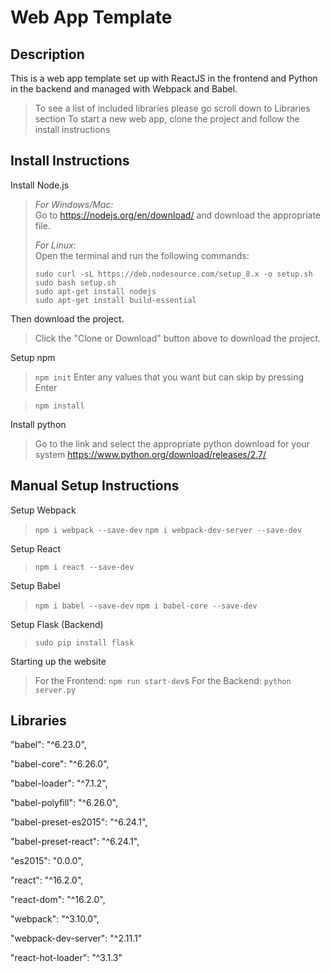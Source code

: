 # Web App Template

## Description
This is a web app template set up with ReactJS in the frontend and Python in the backend and managed with Webpack and Babel.
> To see a list of included libraries please go scroll down to Libraries section
To start a new web app, clone the project and follow the install instructions

## Install Instructions

Install Node.js

> *For Windows/Mac:* <br>
> Go to https://nodejs.org/en/download/ and download the appropriate file.
>
> *For Linux:* <br>
> Open the terminal and run the following commands:
>
> `sudo curl -sL https://deb.nodesource.com/setup_8.x -o setup.sh`<br>
> `sudo bash setup.sh`<br>
> `sudo apt-get install nodejs`<br>
> `sudo apt-get install build-essential`<br>

Then download the project.

> Click the "Clone or Download" button above to download the project.

Setup npm

> `npm init`
> Enter any values that you want but can skip by pressing Enter

> `npm install`

Install python

> Go to the link and select the appropriate python download for your system
> https://www.python.org/download/releases/2.7/

## Manual Setup Instructions

Setup Webpack

> `npm i webpack --save-dev`
> `npm i webpack-dev-server --save-dev`

Setup React

> `npm i react --save-dev`

Setup Babel

> `npm i babel --save-dev`
> `npm i babel-core --save-dev`


Setup Flask (Backend)

> `sudo pip install flask`

Starting up the website

> For the Frontend: `npm run start-dev`s
> For the Backend: `python server.py`

## Libraries

"babel": "^6.23.0",

"babel-core": "^6.26.0",

"babel-loader": "^7.1.2",

"babel-polyfill": "^6.26.0",

"babel-preset-es2015": "^6.24.1",

"babel-preset-react": "^6.24.1",

"es2015": "0.0.0",

"react": "^16.2.0",

"react-dom": "^16.2.0",

"webpack": "^3.10.0",

"webpack-dev-server": "^2.11.1"

"react-hot-loader": "^3.1.3"
